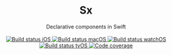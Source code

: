 <h1 align="center">
    Sx
</h1>

<p align="center">
    Declarative components in Swift
    <br/>
    <br/>
    <a href="https://github.com/Sx-bot/builds/tree/master/master/iOS">
        <img alt="Build status iOS" src="https://builds.swift.sx/master/badge-iOS.svg"/>
    </a>
    <a href="https://github.com/Sx-bot/builds/tree/master/master/macOS">
        <img alt="Build status macOS" src="https://builds.swift.sx/master/badge-macOS.svg"/>
    </a>
    <a href="https://github.com/Sx-bot/builds/tree/master/master/watchOS">
        <img alt="Build status watchOS" src="https://builds.swift.sx/master/badge-watchOS.svg"/>
    </a>
    <a href="https://github.com/Sx-bot/builds/tree/master/master/tvOS">
        <img alt="Build status tvOS" src="https://builds.swift.sx/master/badge-tvOS.svg"/>
    </a>
    <a href="https://github.com/Sx-bot/builds/tree/master/master">
        <img alt="Code coverage" src="https://builds.swift.sx/master/badge-coverage.svg"/>
    </a>
</p>
